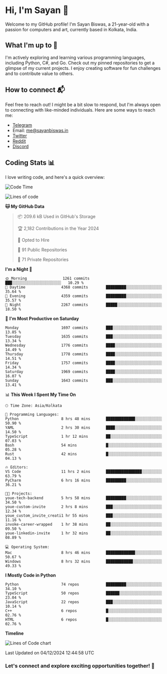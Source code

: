 # Hi, I'm Sayan 👋

Welcome to my GitHub profile! I'm Sayan Biswas, a 21-year-old with a passion for computers and art, currently based in Kolkata, India.

## What I'm up to 🚀

I'm actively exploring and learning various programming languages, including Python, C#, and Go. Check out my pinned repositories to get a glimpse of my current projects. I enjoy creating software for fun challenges and to contribute value to others.

## How to connect 📬

Feel free to reach out! I might be a bit slow to respond, but I'm always open to connecting with like-minded individuals. Here are some ways to reach me:

- [Telegram](https://t.me/dank_as_fuck)
- Email: [me@sayanbiswas.in](mailto:me@sayanbiswas.in)
- [Twitter](https://twitter.com/TheDankDel)
- [Reddit](https://www.reddit.com/user/dank_as_fuck_/)
- [Discord](https://discordapp.com/users/506536929152466945)

## Coding Stats 📊

I love writing code, and here's a quick overview:

<!--START_SECTION:waka-->
![Code Time](http://img.shields.io/badge/Code%20Time-1%2C970%20hrs%203%20mins-blue)

![Lines of code](https://img.shields.io/badge/From%20Hello%20World%20I%27ve%20Written-6.3%20million%20lines%20of%20code-blue)

**🐱 My GitHub Data** 

> 📦 209.6 kB Used in GitHub's Storage 
 > 
> 🏆 2,182 Contributions in the Year 2024
 > 
> 💼 Opted to Hire
 > 
> 📜 91 Public Repositories 
 > 
> 🔑 71 Private Repositories 
 > 
**I'm a Night 🦉** 

```text
🌞 Morning                1261 commits        ███░░░░░░░░░░░░░░░░░░░░░░   10.29 % 
🌆 Daytime                4368 commits        █████████░░░░░░░░░░░░░░░░   35.64 % 
🌃 Evening                4359 commits        █████████░░░░░░░░░░░░░░░░   35.57 % 
🌙 Night                  2267 commits        █████░░░░░░░░░░░░░░░░░░░░   18.50 % 
```
📅 **I'm Most Productive on Saturday** 

```text
Monday                   1697 commits        ███░░░░░░░░░░░░░░░░░░░░░░   13.85 % 
Tuesday                  1635 commits        ███░░░░░░░░░░░░░░░░░░░░░░   13.34 % 
Wednesday                1776 commits        ████░░░░░░░░░░░░░░░░░░░░░   14.49 % 
Thursday                 1778 commits        ████░░░░░░░░░░░░░░░░░░░░░   14.51 % 
Friday                   1757 commits        ████░░░░░░░░░░░░░░░░░░░░░   14.34 % 
Saturday                 1969 commits        ████░░░░░░░░░░░░░░░░░░░░░   16.07 % 
Sunday                   1643 commits        ███░░░░░░░░░░░░░░░░░░░░░░   13.41 % 
```


📊 **This Week I Spent My Time On** 

```text
🕑︎ Time Zone: Asia/Kolkata

💬 Programming Languages: 
Python                   8 hrs 48 mins       █████████████░░░░░░░░░░░░   50.90 % 
YAML                     2 hrs 30 mins       ████░░░░░░░░░░░░░░░░░░░░░   14.50 % 
TypeScript               1 hr 12 mins        ██░░░░░░░░░░░░░░░░░░░░░░░   07.03 % 
Bash                     54 mins             █░░░░░░░░░░░░░░░░░░░░░░░░   05.28 % 
Rust                     42 mins             █░░░░░░░░░░░░░░░░░░░░░░░░   04.13 % 

🔥 Editors: 
VS Code                  11 hrs 2 mins       ████████████████░░░░░░░░░   63.79 % 
PyCharm                  6 hrs 16 mins       █████████░░░░░░░░░░░░░░░░   36.21 % 

🐱‍💻 Projects: 
youe-tech-backend        5 hrs 58 mins       █████████░░░░░░░░░░░░░░░░   34.50 % 
youe-custom-invite       2 hrs 8 mins        ███░░░░░░░░░░░░░░░░░░░░░░   12.34 % 
youe_custom_invite_creati1 hr 55 mins        ███░░░░░░░░░░░░░░░░░░░░░░   11.16 % 
invoke-career-wrapped    1 hr 38 mins        ██░░░░░░░░░░░░░░░░░░░░░░░   09.50 % 
youe-linkedin-invite     1 hr 32 mins        ██░░░░░░░░░░░░░░░░░░░░░░░   08.89 % 

💻 Operating System: 
Mac                      8 hrs 46 mins       █████████████░░░░░░░░░░░░   50.67 % 
Windows                  8 hrs 32 mins       ████████████░░░░░░░░░░░░░   49.33 % 
```

**I Mostly Code in Python** 

```text
Python                   74 repos            █████████░░░░░░░░░░░░░░░░   34.10 % 
TypeScript               50 repos            ██████░░░░░░░░░░░░░░░░░░░   23.04 % 
JavaScript               22 repos            ███░░░░░░░░░░░░░░░░░░░░░░   10.14 % 
C++                      6 repos             █░░░░░░░░░░░░░░░░░░░░░░░░   02.76 % 
HTML                     6 repos             █░░░░░░░░░░░░░░░░░░░░░░░░   02.76 % 
```



**Timeline**

![Lines of Code chart](https://raw.githubusercontent.com/Dank-del/Dank-del/main/assets/bar_graph.png)


 Last Updated on 04/12/2024 12:44:58 UTC
<!--END_SECTION:waka-->

### Let's connect and explore exciting opportunities together! 🚀
